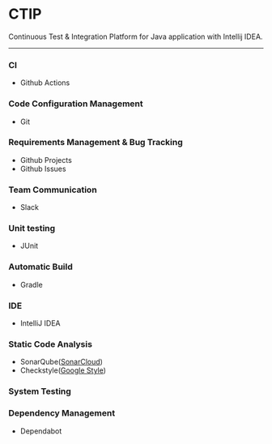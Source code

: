 # CTIP
Continuous Test & Integration Platform for Java application with Intellij IDEA.

---

### CI
- Github Actions

### Code Configuration Management
- Git

### Requirements Management & Bug Tracking
- Github Projects
- Github Issues

### Team Communication 
- Slack

### Unit testing
- JUnit

### Automatic Build
- Gradle

### IDE
- IntelliJ IDEA

### Static Code Analysis
- SonarQube([SonarCloud](https://sonarcloud.io/dashboard?id=sys09270883_ctip))
- Checkstyle([Google Style](https://github.com/google/styleguide/blob/gh-pages/intellij-java-google-style.xml))

### System Testing

### Dependency Management
- Dependabot
